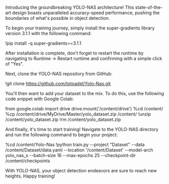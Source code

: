 Introducing the groundbreaking YOLO-NAS architecture! This state-of-the-art design boasts unparalleled accuracy-speed performance, pushing the boundaries of what's possible in object detection.

To begin your training journey, simply install the super-gradients library version 3.1.1 with the following command:

!pip install -q super-gradients==3.1.1

After installation is complete, don't forget to restart the runtime by navigating to Runtime -> Restart runtime and confirming with a simple click of "Yes".

Next, clone the YOLO-NAS repository from GitHub:

!git clone https://github.com/totoadel/Yolo-Nas.git

You'll then want to add your dataset to the mix. To do this, use the following code snippet with Google Colab:

from google.colab import drive
drive.mount('/content/drive')
%cd /content/
%cp /content/drive/MyDrive/Master/yolo_dataset.zip /content/
!unzip  /content/yolo_dataset.zip
!rm  /content/yolo_dataset.zip

And finally, it's time to start training! Navigate to the YOLO-NAS directory and run the following command to begin your project:

%cd /content/Yolo-Nas
!python train.py --project "Dataset"  --data /content/Dataset/data.yaml --location '/content/Dataset' --model-arch yolo_nas_s --batch-size 16 --max-epochs 25 --checkpoint-dir /content/checkpoints

With YOLO-NAS, your object detection endeavors are sure to reach new heights. Happy training!
